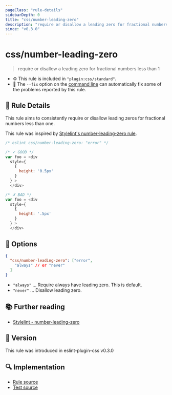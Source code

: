 ```yaml
---
pageClass: "rule-details"
sidebarDepth: 0
title: "css/number-leading-zero"
description: "require or disallow a leading zero for fractional numbers less than 1"
since: "v0.3.0"
---
```


# css/number-leading-zero

> require or disallow a leading zero for fractional numbers less than 1

- :gear: This rule is included in `"plugin:css/standard"`.
- :wrench: The `--fix` option on the [command line](https://eslint.org/docs/user-guide/command-line-interface#fixing-problems) can automatically fix some of the problems reported by this rule.

## :book: Rule Details

This rule aims to consistently require or disallow leading zeros for fractional numbers less than one.

This rule was inspired by [Stylelint's number-leading-zero rule](https://stylelint.io/user-guide/rules/list/number-leading-zero/).

<eslint-code-block fix>

```js
/* eslint css/number-leading-zero: "error" */

/* ✓ GOOD */
var foo = <div
  style={
    {
      height: '0.5px'
    }
  } >
  </div>

/* ✗ BAD */
var foo = <div
  style={
    {
      height: '.5px'
    }
  } >
  </div>
```

</eslint-code-block>

## :wrench: Options

```json
{
  "css/number-leading-zero": ["error",
    "always" // or "never"
  ]
}
```

- `"always"` ... Require always have leading zero. This is default.
- `"never"` ... Disallow leading zero.

## :books: Further reading

- [Stylelint - number-leading-zero]

[Stylelint - number-leading-zero]: https://stylelint.io/user-guide/rules/list/number-leading-zero/

## :rocket: Version

This rule was introduced in eslint-plugin-css v0.3.0

## :mag: Implementation

- [Rule source](https://github.com/ota-meshi/eslint-plugin-css/blob/main/lib/rules/number-leading-zero.ts)
- [Test source](https://github.com/ota-meshi/eslint-plugin-css/blob/main/tests/lib/rules/number-leading-zero.ts)
